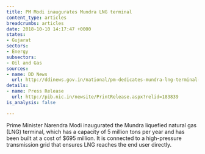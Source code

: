 ```yaml
---
title: PM Modi inaugurates Mundra LNG terminal
content_type: articles
breadcrumbs: articles
date: 2018-10-10 14:17:47 +0000
states:
- Gujarat
sectors:
- Energy
subsectors:
- Oil and Gas
sources:
- name: DD News
  url: http://ddinews.gov.in/national/pm-dedicates-mundra-lng-terminal-anjar-nation
details:
- name: Press Release
  url: http://pib.nic.in/newsite/PrintRelease.aspx?relid=183839
is_analysis: false

---
```

Prime Minister Narendra Modi inaugurated the Mundra liquefied natural gas (LNG) terminal, which has a capacity of 5 million tons per year and has been built at a cost of $695 million. It is connected to a high-pressure transmission grid that ensures LNG reaches the end user directly.    
